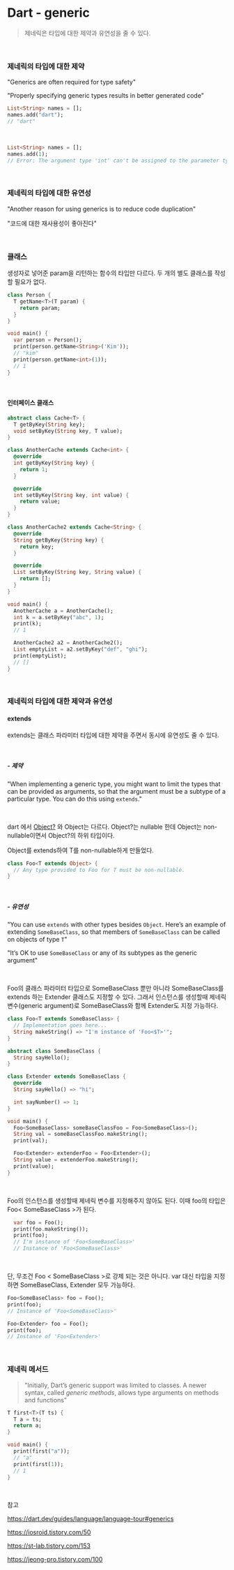 # Dart - generic

> 제네릭은 타입에 대한 제약과 유연성을 줄 수 있다.

<br>

### 제네릭의 타입에 대한 제약

"Generics are often required for type safety"

"Properly specifying generic types results in better generated code"

```dart
List<String> names = [];
names.add("dart");
// "dart"
```

<br>

```dart
List<String> names = [];
names.add(1);
// Error: The argument type 'int' can't be assigned to the parameter type 'String'.
```

<br>

### 제네릭의 타입에 대한 유연성

"Another reason for using generics is to reduce code duplication"

"코드에 대한 재사용성이 좋아진다"

<br>

### 클래스 

생성자로 넣어준 param을 리턴하는 함수의 타입만 다르다. 두 개의 별도 클래스를 작성할 필요가 없다.

```dart
class Person {
  T getName<T>(T param) {
    return param;
  }
}

void main() {
  var person = Person();
  print(person.getName<String>('Kim'));
  // "kim"
  print(person.getName<int>(1));
  // 1
}
```

<br>

#### 인터페이스 클래스

```dart
abstract class Cache<T> {
  T getByKey(String key);
  void setByKey(String key, T value);
}

class AnotherCache extends Cache<int> {
  @override
  int getByKey(String key) {
    return 1;
  }

  @override
  int setByKey(String key, int value) {
    return value;
  }
}

class AnotherCache2 extends Cache<String> {
  @override
  String getByKey(String key) {
    return key;
  }

  @override
  List setByKey(String key, String value) {
    return [];
  }
}

void main() {
  AnotherCache a = AnotherCache();
  int k = a.setByKey("abc", 1);
  print(k);
  // 1

  AnotherCache2 a2 = AnotherCache2();
  List emptyList = a2.setByKey("def", "ghi");
  print(emptyList);
  // []
}
```

<br>

### 제네릭의 타입에 대한 제약과 유연성

#### extends

extends는 클래스 파라미터 타입에 대한 제약을 주면서 동시에 유연성도 줄 수 있다.

<br>

##### - 제약

"When implementing a generic type, you might want to limit the types that can be provided as arguments, so that the argument must be a subtype of a particular type. You can do this using `extends`."

<br>

dart 에서 [Object?](https://dart.dev/null-safety/understanding-null-safety#top-and-bottom) 와 Object는 다르다. Object?는 nullable 한데 Object는 non-nullable이면서 Object?의 하위 타입이다.

Object를 extends하여 T를 non-nullable하게 만들었다.

```dart
class Foo<T extends Object> {
  // Any type provided to Foo for T must be non-nullable.
}
```

<br>

##### - 유연성

"You can use `extends` with other types besides `Object`. Here’s an example of extending `SomeBaseClass`, so that members of `SomeBaseClass` can be called on objects of type `T`"

"It’s OK to use `SomeBaseClass` or any of its subtypes as the generic argument"

<br>

 Foo의 클래스 파라미터 타입으로 SomeBaseClass 뿐만 아니라 SomeBaseClass를 extends 하는 Extender 클래스도 지정할 수 있다. 그래서 인스턴스를 생성할때 제네릭 변수(generic argument)로 SomeBaseClass와 함께 Extender도 지정 가능하다.

```dart
class Foo<T extends SomeBaseClass> {
  // Implementation goes here...
  String makeString() => "I'm instance of 'Foo<$T>'";
}

abstract class SomeBaseClass {
  String sayHello();
}

class Extender extends SomeBaseClass {
  @override
  String sayHello() => "hi";

  int sayNumber() => 1;
}

void main() {
  Foo<SomeBaseClass> someBaseClassFoo = Foo<SomeBaseClass>();
  String val = someBaseClassFoo.makeString();
  print(val);

  Foo<Extender> extenderFoo = Foo<Extender>();
  String value = extenderFoo.makeString();
  print(value);
}
```

<br>

Foo의 인스턴스를 생성할때 제네릭 변수를 지정해주지 않아도 된다. 이때 foo의 타입은 Foo< SomeBaseClass >가 된다.

```dart
  var foo = Foo();
  print(foo.makeString());
  print(foo);
  // I'm instance of 'Foo<SomeBaseClass>'
  // Instance of 'Foo<SomeBaseClass>'
```

<br>

단, 무조건 Foo < SomeBaseClass >로 강제 되는 것은 아니다. var 대신 타입을 지정하면 SomeBaseClass, Extender 모두 가능하다.

```dart
Foo<SomeBaseClass> foo = Foo();
print(foo);
// Instance of 'Foo<SomeBaseClass>'
```

```dart
Foo<Extender> foo = Foo();
print(foo);
// Instance of 'Foo<Extender>'
```

<br>

### 제네릭 메서드

> "Initially, Dart’s generic support was limited to classes. A newer syntax, called *generic methods*, allows type arguments on methods and functions"

```dart
T first<T>(T ts) {
  T a = ts;
  return a;
}

void main() {
  print(first("a"));
  // "a"
  print(first(1));
  // 1
}
```



<br>

참고

https://dart.dev/guides/language/language-tour#generics

https://iosroid.tistory.com/50

https://st-lab.tistory.com/153

https://jeong-pro.tistory.com/100